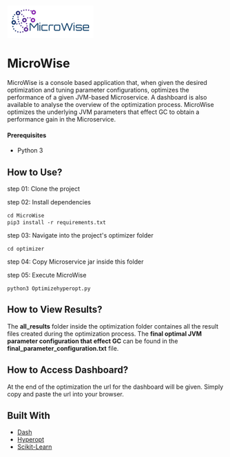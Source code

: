 ![picture](images/logo.png)

<h1>MicroWise</h1>

MicroWise is a console based application that, when given the desired optimization and tuning parameter configurations, optimizes the performance of a given JVM-based Microservice. A dashboard is also available to analyse the overview of the optimization process. MicroWise optimizes the underlying JVM parameters that effect GC to obtain a performance gain in the Microservice. 

#### Prerequisites
* Python 3

<h2>How to Use?</h2>
step 01: Clone the project 


step 02: Install dependencies
````````````````````````````````````
cd MicroWise
pip3 install -r requirements.txt
````````````````````````````````````

step 03: Navigate into the project's optimizer folder
````````````````````````````````````
cd optimizer
````````````````````````````````````

step 04: Copy Microservice jar inside this folder

step 05: Execute MicroWise
````````````````````````````````````
python3 Optimizehyperopt.py
````````````````````````````````````

<h2>How to View Results?</h2>
The <b>all_results</b> folder inside the optimization folder containes all the result files created during the optimization process. The <b>final optimal JVM parameter configuration that effect GC</b> can be found in the <b>final_parameter_configuration.txt</b> file. 

<h2>How to Access Dashboard?</h2>
At the end of the optimization the url for the dashboard will be given. Simply copy and paste the url into your browser.

## Built With

* [Dash](https://plotly.com/dash/) 
* [Hyperopt](http://hyperopt.github.io/) 
* [Scikit-Learn](https://scikit-learn.org/stable/)
